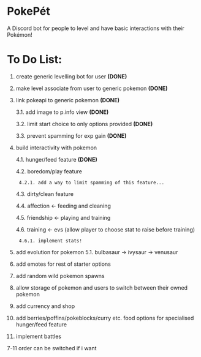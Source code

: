 # PokePét
A Discord bot for people to level and have basic interactions with their Pokémon!

# To Do List:
1. create generic levelling bot for user **(DONE)**
2. make level associate from user to generic pokemon **(DONE)**
3. link pokeapi to generic pokemon **(DONE)**
    
    3.1. add image to p.info view **(DONE)**
    
    3.2. limit start choice to only options provided **(DONE)**
    
    3.3. prevent spamming for exp gain **(DONE)**
4. build interactivity with pokemon
    
    4.1. hunger/feed feature **(DONE)**
    
    4.2. boredom/play feature
        
        4.2.1. add a way to limit spamming of this feature...
    
    4.3. dirty/clean feature
    
    4.4. affection <- feeding and cleaning
    
    4.5. friendship <- playing and training 
    
    4.6. training <- evs (allow player to choose stat to raise before training)
        
        4.6.1. implement stats!
5. add evolution for pokemon
    5.1. bulbasaur -> ivysaur -> venusaur
6. add emotes for rest of starter options
7. add random wild pokemon spawns
8. allow storage of pokemon and users to switch between their owned pokemon
9. add currency and shop
10. add berries/poffins/pokeblocks/curry etc. food options for specialised hunger/feed feature
11. implement battles

7-11 order can be switched if i want
